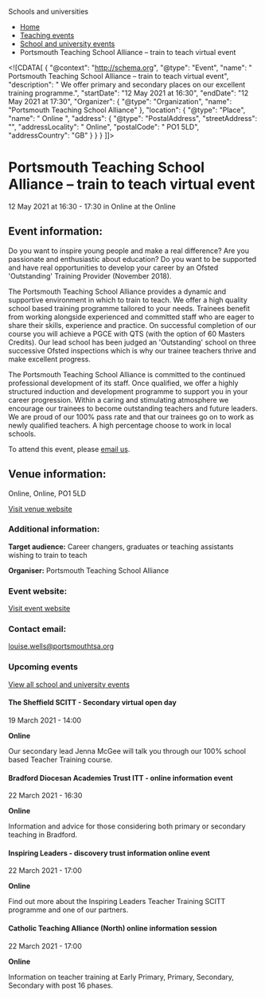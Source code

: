 Schools and universities

*   [Home](/)
*   [Teaching events](/teaching-events)
*   [School and university events](/teaching-events/training-provider-events)
*   Portsmouth Teaching School Alliance – train to teach virtual event

<!\[CDATA\[ { "@context": "http://schema.org", "@type": "Event", "name": " Portsmouth Teaching School Alliance – train to teach virtual event", "description": " We offer primary and secondary places on our excellent training programme.", "startDate": "12 May 2021 at 16:30", "endDate": "12 May 2021 at 17:30", "Organizer": { "@type": "Organization", "name": "Portsmouth Teaching School Alliance" }, "location": { "@type": "Place", "name": " Online ", "address": { "@type": "PostalAddress", "streetAddress": "", "addressLocality": " Online", "postalCode": " PO1 5LD", "addressCountry": "GB" } } } \]\]>

Portsmouth Teaching School Alliance – train to teach virtual event
==================================================================

12 May 2021 at 16:30 - 17:30 in Online at the Online

Event information:
------------------

Do you want to inspire young people and make a real difference? Are you passionate and enthusiastic about education? Do you want to be supported and have real opportunities to develop your career by an Ofsted 'Outstanding' Training Provider (November 2018).

The Portsmouth Teaching School Alliance provides a dynamic and supportive environment in which to train to teach. We offer a high quality school based training programme tailored to your needs. Trainees benefit from working alongside experienced and committed staff who are eager to share their skills, experience and practice. On successful completion of our course you will achieve a PGCE with QTS (with the option of 60 Masters Credits). Our lead school has been judged an 'Outstanding' school on three successive Ofsted inspections which is why our trainee teachers thrive and make excellent progress.

The Portsmouth Teaching School Alliance is committed to the continued professional development of its staff. Once qualified, we offer a highly structured induction and development programme to support you in your career progression. Within a caring and stimulating atmosphere we encourage our trainees to become outstanding teachers and future leaders. We are proud of our 100% pass rate and that our trainees go on to work as newly qualified teachers. A high percentage choose to work in local schools.

To attend this event, please [email us](mailto:louise.wells@portsmouthtsa.org).

Venue information:
------------------

Online, Online, PO1 5LD

[Visit venue website](https://portsmouthtsa.org/ "Online")

### Additional information:

**Target audience:** Career changers, graduates or teaching assistants wishing to train to teach

**Organiser:** Portsmouth Teaching School Alliance

### Event website:

[Visit event website](https://portsmouthtsa.org/courses-2021/)

### Contact email:

[louise.wells@portsmouthtsa.org](mailto:louise.wells@portsmouthtsa.org)

### Upcoming events

[View all school and university events](/teaching-events/training-provider-events)

[](/teaching-events/training-provider-events/210319-the-sheffield-scitt-secondary-virtual-open-day)

#### The Sheffield SCITT - Secondary virtual open day

19 March 2021 - 14:00

**Online**

Our secondary lead Jenna McGee will talk you through our 100% school based Teacher Training course.

[](/teaching-events/training-provider-events/210322-bradford-diocesan-academies-trust-itt-online-information-event)

#### Bradford Diocesan Academies Trust ITT - online information event

22 March 2021 - 16:30

**Online**

Information and advice for those considering both primary or secondary teaching in Bradford.

[](/teaching-events/training-provider-events/210322-inspiring-leaders-discovery-trust-information-online-event)

#### Inspiring Leaders - discovery trust information online event

22 March 2021 - 17:00

**Online**

Find out more about the Inspiring Leaders Teacher Training SCITT programme and one of our partners.

[](/teaching-events/training-provider-events/210322-catholic-teaching-alliance-north-online-information-session)

#### Catholic Teaching Alliance (North) online information session

22 March 2021 - 17:00

**Online**

Information on teacher training at Early Primary, Primary, Secondary, Secondary with post 16 phases.